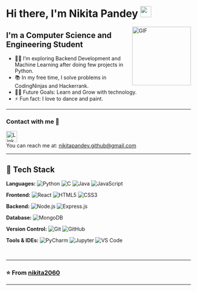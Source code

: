# Hi there, I'm Nikita Pandey  <img width="30px" src="https://media.tenor.com/images/3b388fe03da271d2674faf85eb7c3fcd/tenor.gif" />

<img align="right" alt="GIF" height="160px" src="https://media.giphy.com/media/du3J3cXyzhj75IOgvA/giphy.gif" />

## I'm a Computer Science and Engineering Student  

- 👨‍💻 I’m exploring Backend Development and Machine Learning after doing few projects in Python.
- 📚 In my free time, I solve problems in CodingNinjas and Hackerrank.
- 💪🏼 Future Goals: Learn and Grow with technology.
- ⚡ Fun fact: I love to dance and paint.

---




### Contact with me 📝

[<img align="left" alt="LinkedIn" width="30px" src="https://i.pinimg.com/originals/de/b4/6f/deb46f02a59e3b3a2aa58fac16290d63.gif" />](https://www.linkedin.com/in/nikita-pandey-366946256)
<br />

You can reach me at: [nikitapandey.github@gmail.com](mailto:nikitapandey.github@gmail.com)


---

## 🚀 Tech Stack 

**Languages:** ![Python](http://img.shields.io/badge/-Python-3776AB?style=flat-square&logo=python&logoColor=ffffff) ![C](http://img.shields.io/badge/-C-A8B9CC?style=flat-square&logo=c&logoColor=ffffff) ![Java](http://img.shields.io/badge/-Java-5B4638?style=flat-square&logo=java&logoColor=ffffff) ![JavaScript](https://img.shields.io/badge/-JavaScript-F7DF1E?style=flat-square&logo=javascript&logoColor=black)  

**Frontend:** ![React](https://img.shields.io/badge/-React-61DAFB?style=flat-square&logo=react&logoColor=black) ![HTML5](https://img.shields.io/badge/-HTML5-%23E44D27?style=flat-square&logo=html5&logoColor=ffffff) ![CSS3](https://img.shields.io/badge/-CSS3-%231572B6?style=flat-square&logo=css3)  

**Backend:** ![Node.js](https://img.shields.io/badge/-Node.js-339933?style=flat-square&logo=node.js&logoColor=ffffff) ![Express.js](https://img.shields.io/badge/-Express.js-000000?style=flat-square&logo=express&logoColor=white)  

**Database:** ![MongoDB](https://img.shields.io/badge/-MongoDB-47A248?style=flat-square&logo=mongodb&logoColor=ffffff)  

**Version Control:** ![Git](https://img.shields.io/badge/-Git-%23F05032?style=flat-square&logo=git&logoColor=%23ffffff) ![GitHub](https://img.shields.io/badge/-GitHub-181717?style=flat-square&logo=github)  

**Tools & IDEs:** ![PyCharm](http://img.shields.io/badge/-PyCharm-black?style=flat-square&logo=pycharm&logoColor=ffffff) ![Jupyter](http://img.shields.io/badge/-Jupyter-F37626?style=flat-square&logo=jupyter&logoColor=ffffff) ![VS Code](https://img.shields.io/badge/-VS%20Code-007ACC?style=flat-square&logo=visual-studio-code&logoColor=ffffff)  


 <br>

---



### ⭐️ From [nikita2060](https://github.com/nikita2060) ###
 
---

